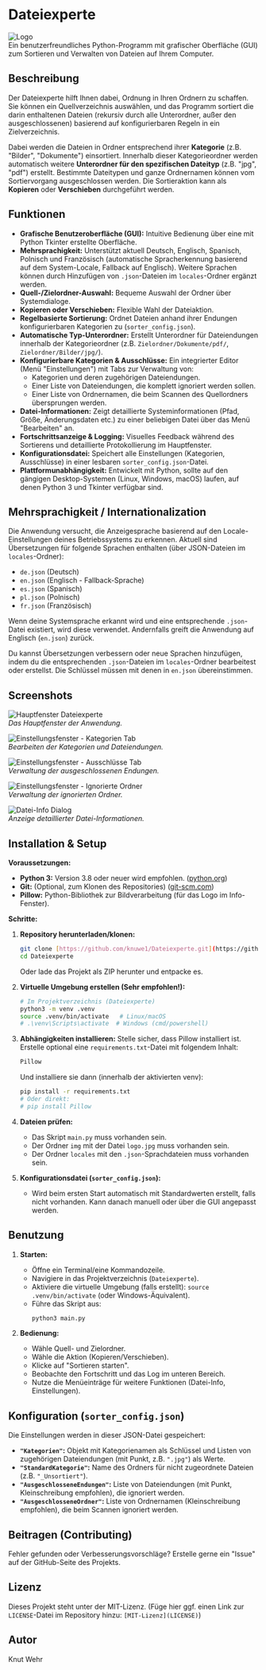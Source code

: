 # Dateiexperte

![Logo](img/logo.jpg)   <br>Ein benutzerfreundliches Python-Programm mit grafischer Oberfläche (GUI) zum Sortieren und Verwalten von Dateien auf Ihrem Computer.

## Beschreibung

Der Dateiexperte hilft Ihnen dabei, Ordnung in Ihren Ordnern zu schaffen. Sie können ein Quellverzeichnis auswählen, und das Programm sortiert die darin enthaltenen Dateien (rekursiv durch alle Unterordner, außer den ausgeschlossenen) basierend auf konfigurierbaren Regeln in ein Zielverzeichnis.

Dabei werden die Dateien in Ordner entsprechend ihrer **Kategorie** (z.B. "Bilder", "Dokumente") einsortiert. Innerhalb dieser Kategorieordner werden automatisch weitere **Unterordner für den spezifischen Dateityp** (z.B. "jpg", "pdf") erstellt. Bestimmte Dateitypen und ganze Ordnernamen können vom Sortiervorgang ausgeschlossen werden. Die Sortieraktion kann als **Kopieren** oder **Verschieben** durchgeführt werden.

## Funktionen

* **Grafische Benutzeroberfläche (GUI):** Intuitive Bedienung über eine mit Python Tkinter erstellte Oberfläche.
* **Mehrsprachigkeit:** Unterstützt aktuell Deutsch, Englisch, Spanisch, Polnisch und Französisch (automatische Spracherkennung basierend auf dem System-Locale, Fallback auf Englisch). Weitere Sprachen können durch Hinzufügen von `.json`-Dateien im `locales`-Ordner ergänzt werden.
* **Quell-/Zielordner-Auswahl:** Bequeme Auswahl der Ordner über Systemdialoge.
* **Kopieren oder Verschieben:** Flexible Wahl der Dateiaktion.
* **Regelbasierte Sortierung:** Ordnet Dateien anhand ihrer Endungen konfigurierbaren Kategorien zu (`sorter_config.json`).
* **Automatische Typ-Unterordner:** Erstellt Unterordner für Dateiendungen innerhalb der Kategorieordner (z.B. `Zielordner/Dokumente/pdf/`, `Zielordner/Bilder/jpg/`).
* **Konfigurierbare Kategorien & Ausschlüsse:** Ein integrierter Editor (Menü "Einstellungen") mit Tabs zur Verwaltung von:
    * Kategorien und deren zugehörigen Dateiendungen.
    * Einer Liste von Dateiendungen, die komplett ignoriert werden sollen.
    * Einer Liste von Ordnernamen, die beim Scannen des Quellordners übersprungen werden.
* **Datei-Informationen:** Zeigt detaillierte Systeminformationen (Pfad, Größe, Änderungsdaten etc.) zu einer beliebigen Datei über das Menü "Bearbeiten" an.
* **Fortschrittsanzeige & Logging:** Visuelles Feedback während des Sortierens und detaillierte Protokollierung im Hauptfenster.
* **Konfigurationsdatei:** Speichert alle Einstellungen (Kategorien, Ausschlüsse) in einer lesbaren `sorter_config.json`-Datei.
* **Plattformunabhängigkeit:** Entwickelt mit Python, sollte auf den gängigen Desktop-Systemen (Linux, Windows, macOS) laufen, auf denen Python 3 und Tkinter verfügbar sind.

## Mehrsprachigkeit / Internationalization

Die Anwendung versucht, die Anzeigesprache basierend auf den Locale-Einstellungen deines Betriebssystems zu erkennen. Aktuell sind Übersetzungen für folgende Sprachen enthalten (über JSON-Dateien im `locales`-Ordner):

* `de.json` (Deutsch)
* `en.json` (Englisch - Fallback-Sprache)
* `es.json` (Spanisch)
* `pl.json` (Polnisch)
* `fr.json` (Französisch)

Wenn deine Systemsprache erkannt wird und eine entsprechende `.json`-Datei existiert, wird diese verwendet. Andernfalls greift die Anwendung auf Englisch (`en.json`) zurück.

Du kannst Übersetzungen verbessern oder neue Sprachen hinzufügen, indem du die entsprechenden `.json`-Dateien im `locales`-Ordner bearbeitest oder erstellst. Die Schlüssel müssen mit denen in `en.json` übereinstimmen.

## Screenshots

![Hauptfenster Dateiexperte](img/Screenshot_Hauptfenster.png)  
*Das Hauptfenster der Anwendung.*

![Einstellungsfenster - Kategorien Tab](img/Screenshot_Kategorien.png)  
*Bearbeiten der Kategorien und Dateiendungen.*

![Einstellungsfenster - Ausschlüsse Tab](img/Screenshot_AusgeschlosseneEndungen.png)  
*Verwaltung der ausgeschlossenen Endungen.*

![Einstellungsfenster - Ignorierte Ordner](img/Screenshot_IgnorierteOrdner.png)  
*Verwaltung der ignorierten Ordner.*

![Datei-Info Dialog](img/ScreenshotInfo.png)  
*Anzeige detaillierter Datei-Informationen.*

## Installation & Setup

**Voraussetzungen:**

* **Python 3:** Version 3.8 oder neuer wird empfohlen. ([python.org](https://www.python.org/))
* **Git:** (Optional, zum Klonen des Repositories) ([git-scm.com](https://git-scm.com/))
* **Pillow:** Python-Bibliothek zur Bildverarbeitung (für das Logo im Info-Fenster).

**Schritte:**

1.  **Repository herunterladen/klonen:**
    ```bash
    git clone [https://github.com/knuwe1/Dateiexperte.git](https://github.com/knuwe1/Dateiexperte.git)
    cd Dateiexperte
    ```
    Oder lade das Projekt als ZIP herunter und entpacke es.

2.  **Virtuelle Umgebung erstellen (Sehr empfohlen!):**
    ```bash
    # Im Projektverzeichnis (Dateiexperte)
    python3 -m venv .venv
    source .venv/bin/activate   # Linux/macOS
    # .\venv\Scripts\activate  # Windows (cmd/powershell)
    ```

3.  **Abhängigkeiten installieren:**
    Stelle sicher, dass Pillow installiert ist. Erstelle optional eine `requirements.txt`-Datei mit folgendem Inhalt:
    ```txt
    Pillow
    ```
    Und installiere sie dann (innerhalb der aktivierten venv):
    ```bash
    pip install -r requirements.txt
    # Oder direkt:
    # pip install Pillow
    ```

4.  **Dateien prüfen:**
    * Das Skript `main.py` muss vorhanden sein.
    * Der Ordner `img` mit der Datei `logo.jpg` muss vorhanden sein.
    * Der Ordner `locales` mit den `.json`-Sprachdateien muss vorhanden sein.

5.  **Konfigurationsdatei (`sorter_config.json`):**
    * Wird beim ersten Start automatisch mit Standardwerten erstellt, falls nicht vorhanden. Kann danach manuell oder über die GUI angepasst werden.

## Benutzung

1.  **Starten:**
    * Öffne ein Terminal/eine Kommandozeile.
    * Navigiere in das Projektverzeichnis (`Dateiexperte`).
    * Aktiviere die virtuelle Umgebung (falls erstellt): `source .venv/bin/activate` (oder Windows-Äquivalent).
    * Führe das Skript aus:
        ```bash
        python3 main.py
        ```

2.  **Bedienung:**
    * Wähle Quell- und Zielordner.
    * Wähle die Aktion (Kopieren/Verschieben).
    * Klicke auf "Sortieren starten".
    * Beobachte den Fortschritt und das Log im unteren Bereich.
    * Nutze die Menüeinträge für weitere Funktionen (Datei-Info, Einstellungen).

## Konfiguration (`sorter_config.json`)

Die Einstellungen werden in dieser JSON-Datei gespeichert:

* **`"Kategorien"`:** Objekt mit Kategorienamen als Schlüssel und Listen von zugehörigen Dateiendungen (mit Punkt, z.B. `".jpg"`) als Werte.
* **`"StandardKategorie"`:** Name des Ordners für nicht zugeordnete Dateien (z.B. `"_Unsortiert"`).
* **`"AusgeschlosseneEndungen"`:** Liste von Dateiendungen (mit Punkt, Kleinschreibung empfohlen), die ignoriert werden.
* **`"AusgeschlosseneOrdner"`:** Liste von Ordnernamen (Kleinschreibung empfohlen), die beim Scannen ignoriert werden.

## Beitragen (Contributing)

Fehler gefunden oder Verbesserungsvorschläge? Erstelle gerne ein "Issue" auf der GitHub-Seite des Projekts.

## Lizenz

Dieses Projekt steht unter der MIT-Lizenz. (Füge hier ggf. einen Link zur `LICENSE`-Datei im Repository hinzu: `[MIT-Lizenz](LICENSE)`)

## Autor

Knut Wehr